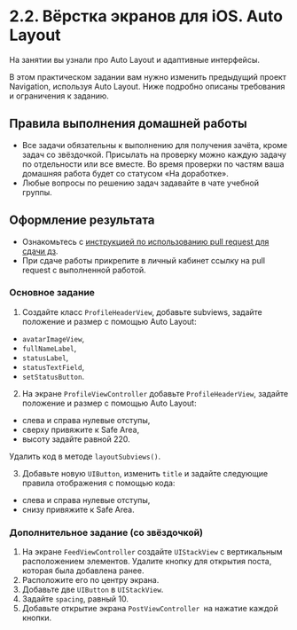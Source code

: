 # 2.2. Вёрстка экранов для iOS. Auto Layout

На занятии вы узнали про Auto Layout и адаптивные интерфейсы.

В этом практическом задании вам нужно изменить предыдущий проект Navigation, используя Auto Layout. Ниже подробно описаны требования и ограничения к заданию.

## Правила выполнения домашней работы

* Все задачи обязательны к выполнению для получения зачёта, кроме задач со звёздочкой. Присылать на проверку можно каждую задачу по отдельности или все вместе. Во время проверки по частям ваша домашняя работа будет со статусом «На доработке».
* Любые вопросы по решению задач задавайте в чате учебной группы.

## Оформление результата

* Ознакомьтесь с [инструкцией по использованию pull request для сдачи дз](https://github.com/netology-code/iosui-homeworks/blob/iosui-8/Pull%20requests'%20guideline.md).
* При сдаче работы прикрепите в личный кабинет ссылку на pull request с выполненной работой.

### Основное задание

1. Создайте класс `ProfileHeaderView`, добавьте subviews, задайте положение и размер с помощью Auto Layout:
- `avatarImageView`,
- `fullNameLabel`,
- `statusLabel`,
- `statusTextField`,
- `setStatusButton`.

2. На экране `ProfileViewController` добавьте `ProfileHeaderView`, задайте положение и размер с помощью Auto Layout:
- слева и справа нулевые отступы,
- сверху привяжите к Safe Area,
- высоту задайте равной 220.

Удалить код в методе `layoutSubviews()`.

3. Добавьте новую `UIButton`, изменить `title` и задайте следующие правила отображения с помощью кода:
- слева и справа нулевые отступы,
- снизу привяжите к Safe Area.

### Дополнительное задание (со звёздочкой)
1. На экране `FeedViewController` создайте `UIStackView` с вертикальным расположением элементов. Удалите кнопку для открытия поста, которая была добавлена ранее.
2. Расположите его по центру экрана.
2. Добавьте две `UIButton` в `UIStackView`.
3. Задайте `spacing`, равный 10.
4. Добавьте открытие экрана `PostViewController `на нажатие каждой кнопки.
